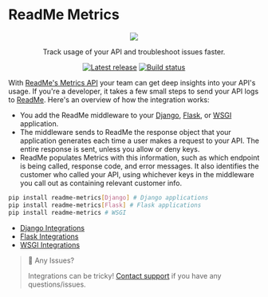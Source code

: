 # ReadMe Metrics

<p align="center">
  <img src="https://user-images.githubusercontent.com/33762/182927634-2aebeb46-c215-4ac3-9e98-61f931e33583.png" />
</p>

<p align="center">
  Track usage of your API and troubleshoot issues faster.
</p>

<p align="center">
  <a href="https://pypi.org/project/readme-metrics/"><img src="https://img.shields.io/pypi/v/readme-metrics.svg?style=for-the-badge" alt="Latest release"></a>
  <a href="https://github.com/readmeio/metrics-sdks"><img src="https://img.shields.io/github/workflow/status/readmeio/metrics-sdks/python.svg?style=for-the-badge" alt="Build status"></a>
</p>

With [ReadMe's Metrics API](https://readme.com/metrics) your team can get deep insights into your API's usage. If you're a developer, it takes a few small steps to send your API logs to [ReadMe](http://readme.com). Here's an overview of how the integration works:

* You add the ReadMe middleware to your [Django](https://www.djangoproject.com/), [Flask](https://flask.palletsprojects.com/), or [WSGI](https://wsgi.readthedocs.io/) application.
* The middleware sends to ReadMe the response object that your application generates each time a user makes a request to your API. The entire response is sent, unless you allow or deny keys.
* ReadMe populates Metrics with this information, such as which endpoint is being called, response code, and error messages. It also identifies the customer who called your API, using whichever keys in the middleware you call out as containing relevant customer info.

```bash
pip install readme-metrics[Django] # Django applications
pip install readme-metrics[Flask] # Flask applications
pip install readme-metrics # WSGI
```

* [Django Integrations](https://docs.readme.com/docs/python-django-api-metrics)
* [Flask Integrations](https://docs.readme.com/docs/python-flask-api-metrics)
* [WSGI Integrations](https://docs.readme.com/docs/python-wsgi-api-metrics)

> 🚧 Any Issues?
>
> Integrations can be tricky! [Contact support](https://docs.readme.com/guides/docs/contact-support) if you have any questions/issues.
